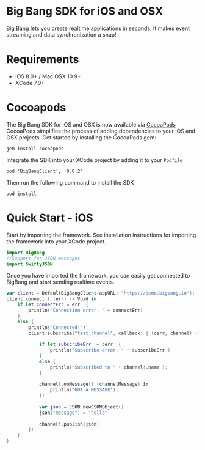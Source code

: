 Big Bang SDK for iOS and OSX
=================

Big Bang lets you create realtime applications in seconds.  It makes event streaming and data synchronization a snap!

Requirements 
==========

* iOS 8.0+ / Mac OSX 10.9+
* XCode 7.0+


Cocoapods
=========

The Big Bang SDK for iOS and OSX is now available via [CocoaPods](https://cocoapods.org/?q=bigbang)  CocoaPods simplifies the process of adding dependencies to your iOS and OSX projects.  Get started by installing the CocoaPods gem:

    gem install cocoapods
    
Integrate the SDK into your XCode project by adding it to your `Podfile`

    pod 'BigBangClient', '0.0.2'
    
Then run the following command to install the SDK

    pod install
   
           
Quick Start - iOS
============

Start by importing the framework.  See installation instructions for importing the framework into your XCode project.

```swift
import BigBang
//Support for JSON messages
import SwiftyJSON
```

Once you have imported the framework, you can easily get connected to BigBang and start sending realtime events.

```swift
var client = DefaultBigBangClient(appURL: "https://demo.bigbang.io");
client.connect { (err) -> Void in
    if let connectErr = err  {
        println("Connection error: " + connectErr)
    }
    else {
        println("Connected!")
        client.subscribe("test_channel", callback: { (cerr, channel) -> Void in
            
            if let subscribeErr  = cerr  {
                println("Subscribe error: " + subscribeErr )
            }
            else {
                println("Subscribed to " + channel!.name );
            }
            
            channel!.onMessage({ (channelMessage) in
                println("GOT A MESSAGE");
            })
            
            var json = JSON.newJSONObject()
            json["message"] = "hello"
            
            channel!.publish(json)
        })
    }
}
```

